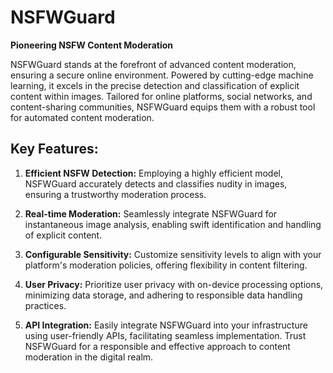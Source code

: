 # NSFWGuard

**Pioneering NSFW Content Moderation**

NSFWGuard stands at the forefront of advanced content moderation, ensuring a secure online environment. Powered by cutting-edge machine learning, it excels in the precise detection and classification of explicit content within images. Tailored for online platforms, social networks, and content-sharing communities, NSFWGuard equips them with a robust tool for automated content moderation.

## Key Features:

1. **Efficient NSFW Detection:** Employing a highly efficient model, NSFWGuard accurately detects and classifies nudity in images, ensuring a trustworthy moderation process.

2. **Real-time Moderation:** Seamlessly integrate NSFWGuard for instantaneous image analysis, enabling swift identification and handling of explicit content.

3. **Configurable Sensitivity:** Customize sensitivity levels to align with your platform's moderation policies, offering flexibility in content filtering.

4. **User Privacy:** Prioritize user privacy with on-device processing options, minimizing data storage, and adhering to responsible data handling practices.

5. **API Integration:** Easily integrate NSFWGuard into your infrastructure using user-friendly APIs, facilitating seamless implementation. Trust NSFWGuard for a responsible and effective approach to content moderation in the digital realm.
